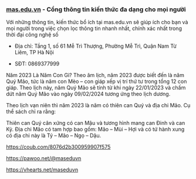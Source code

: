 ### [mas.edu.vn](https://mas.edu.vn/) - Cổng thông tin kiến thức đa dạng cho mọi người

Với những thông tin, kiến thức bổ ích tại mas.edu.vn sẽ giúp ích cho bạn và mọi người trong việc chọn lọc thông tin nhanh nhất, chính xác nhất trong thời đại công nghệ số

- Địa chỉ: Tầng 1, số 61 Mễ Trì Thượng, Phường Mễ Trì, Quận Nam Từ Liêm, TP Hà Nội

- SĐT: 0869377999

Năm 2023 Là Năm Con Gì?
Theo âm lịch, năm 2023 được biết đến là năm Quý Mão, tức là năm con Mèo – con giáp xếp vị trí thứ tư trong tổng 12 con giáp. Theo lịch này, năm Quý Mão sẽ tính từ khi ngày 22/01/2023 và chấm dứt năm Quý Mão vào ngày 09/02/2024 tương ứng theo lịch dương.

Theo lịch vạn niên thì năm 2023 là năm có thiên can Quý và địa chi Mão. Cụ thể sách chỉ ra rằng:

Thiên can Quý cân xứng có can Mậu và tương hình mang can Đinh và can Kỷ.
Địa chi Mão có tam hợp bao gồm: Mão – Mùi – Hợi và có tứ hành xung có địa chi này là Tý – Mão – Ngọ – Dậu.

https://coub.com/8076d2b300959907f575

https://pawoo.net/@maseduvn

https://vhearts.net/maseduvn
